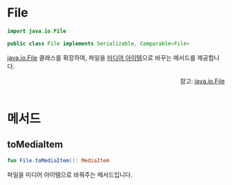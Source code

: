 # File

```kotlin
import java.io.File
```
```java
public class File implements Serializable, Comparable<File>
```

[java.io.File](https://developer.android.com/reference/java/io/File) 클래스를 확장하여, 파일을 [미디어 아이템](https://developer.android.com/reference/androidx/media3/common/MediaItem)으로 바꾸는 메서드를 제공합니다.

<div align="right">
참고: <a href="https://developer.android.com/reference/java/io/File">java.io.File</a>
</div>

<br>

# 메서드

## toMediaItem

```kotlin
fun File.toMediaItem(): MediaItem
```

파일을 미디어 아이템으로 바꿔주는 메서드입니다.
